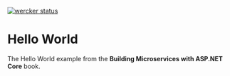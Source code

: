 [![wercker status](https://app.wercker.com/status/62907875e8929cad79d8e5569f7a7398/s/master "wercker status")](https://app.wercker.com/project/byKey/62907875e8929cad79d8e5569f7a7398)

# Hello World
The Hello World example from the **Building Microservices with ASP.NET Core** book.
